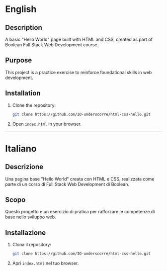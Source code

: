 # English

## Description
A basic "Hello World" page built with HTML and CSS, created as part of Boolean Full Stack Web Development course.

## Purpose
This project is a practice exercise to reinforce foundational skills in web development.

## Installation
1. Clone the repository:
   ```bash
   git clone https://github.com/IO-underscorre/html-css-hello.git
   ```
2. Open `index.html` in your browser.

---

# Italiano

## Descrizione
Una pagina base "Hello World" creata con HTML e CSS, realizzata come parte di un corso di Full Stack Web Development di Boolean.

## Scopo
Questo progetto è un esercizio di pratica per rafforzare le competenze di base nello sviluppo web.

## Installazione
1. Clona il repository:
   ```bash
   git clone https://github.com/IO-underscorre/html-css-hello.git
   ```
2. Apri `index.html` nel tuo browser.
